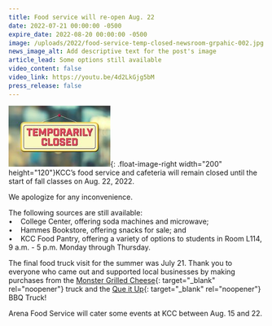 ```yaml
---
title: Food service will re-open Aug. 22
date: 2022-07-21 00:00:00 -0500
expire_date: 2022-08-20 00:00:00 -0500
image: /uploads/2022/food-service-temp-closed-newsroom-grpahic-002.jpg
news_image_alt: Add descriptive text for the post's image
article_lead: Some options still available
video_content: false
video_link: https://youtu.be/4d2LkGjg5bM
press_release: false
---
```

![](/uploads/2022/temp-closed200x120.jpg){: .float-image-right width="200" height="120"}KCC’s food service and cafeteria will remain closed until the start of fall classes on Aug. 22, 2022.

We apologize for any inconvenience.

The following sources are still available:&nbsp;<br>•&nbsp; &nbsp; College Center, offering soda machines and microwave;<br>• &nbsp; &nbsp;Hammes Bookstore, offering snacks for sale; and<br>• &nbsp; &nbsp;KCC Food Pantry, offering a variety of options to students in Room L114, 9 a.m. - 5 p.m. Monday through Thursday.

The final food truck visit for the summer was July 21. Thank you to everyone who came out and supported local businesses by making purchases from the [Monster Grilled Cheese](https://www.facebook.com/profile.php?id=100063684804715){: target="_blank" rel="noopener"} truck and the [Que it Up](https://www.facebook.com/QueItUpCafe){: target="_blank" rel="noopener"} BBQ Truck\!

Arena Food Service will cater some events at KCC between Aug. 15 and 22.
